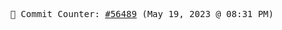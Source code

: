 <p align="center">
    <samp>
        📮 Commit Counter: <a href="https://github.com/Javascript-void0/Javascript-void0/commits/main">#56489</a> (May 19, 2023 @ 08:31 PM)
    </samp>
</p>